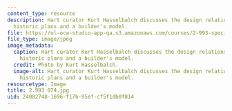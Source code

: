 ```yaml
---
content_type: resource
description: Hart curator Kurt Hasselbalch discusses the design relationship between
  historic plans and a builder's model.
file: https://ol-ocw-studio-app-qa.s3.amazonaws.com/courses/2-993-special-topics-in-mechanical-engineering-the-art-and-science-of-boat-design-january-iap-2007/240827481696f17b95efcf5f1db0f814_2993074.jpg
file_type: image/jpeg
image_metadata:
  caption: Hart curator Kurt Hasselbalch discusses the design relationship between
    historic plans and a builder's model.
  credit: Photo by Kurt Hasselbalch.
  image-alt: Hart curator Kurt Hasselbalch discusses the design relationship between
    historic plans and a builder's model.
resourcetype: Image
title: 2.993 074.jpg
uid: 24082748-1696-f17b-95ef-cf5f1db0f814
---
```

